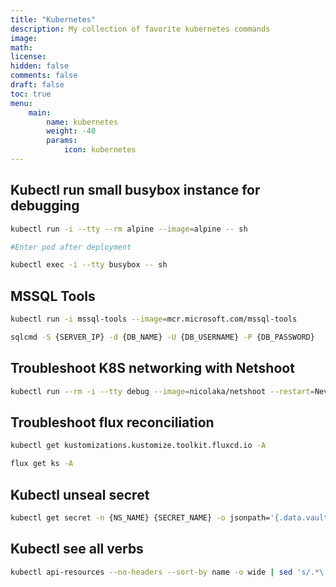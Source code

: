 ```yaml
---
title: "Kubernetes"
description: My collection of favorite kubernetes commands
image: 
math: 
license: 
hidden: false
comments: false
draft: false
toc: true
menu: 
    main:
        name: kubernetes
        weight: -40
        params:
            icon: kubernetes
---
```

## Kubectl run small busybox instance for debugging

```zsh
kubectl run -i --tty --rm alpine --image=alpine -- sh

#Enter pod after deployment

kubectl exec -i --tty busybox -- sh
```

## MSSQL Tools
```zsh
kubectl run -i mssql-tools --image=mcr.microsoft.com/mssql-tools

sqlcmd -S {SERVER_IP} -d {DB_NAME} -U {DB_USERNAME} -P {DB_PASSWORD}
```

## Troubleshoot K8S networking with Netshoot
```zsh
kubectl run --rm -i --tty debug --image=nicolaka/netshoot --restart=Never -- curl -H "Host: mysite.com" http://{Ingress_IP} -v
```

## Troubleshoot flux reconciliation
```zsh
kubectl get kustomizations.kustomize.toolkit.fluxcd.io -A

flux get ks -A 
```

## Kubectl unseal secret
```zsh
kubectl get secret -n {NS_NAME} {SECRET_NAME} -o jsonpath='{.data.vault-root}'|base64 -d
```

## Kubectl see all verbs
```zsh
kubectl api-resources --no-headers --sort-by name -o wide | sed 's/.*\[//g' | tr -d "]" | tr " " "\n" | sort | uniq
```
